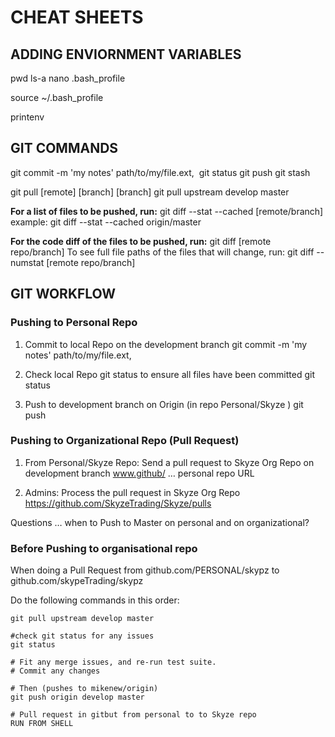 # CHEAT SHEETS

## ADDING ENVIORNMENT VARIABLES
pwd
ls-a
nano .bash_profile

source ~/.bash_profile

printenv

## GIT COMMANDS

git commit -m 'my notes' path/to/my/file.ext, 
git status
git push
git stash

git pull [remote] [branch] [branch]
git pull upstream develop master

**For a list of files to be pushed, run:**
git diff --stat --cached [remote/branch]
example:
git diff --stat --cached origin/master

**For the code diff of the files to be pushed, run:**
git diff [remote repo/branch]
To see full file paths of the files that will change, run:
git diff --numstat [remote repo/branch]

## GIT WORKFLOW
### Pushing to Personal Repo
1.	Commit to local Repo on the development branch
git commit -m 'my notes' path/to/my/file.ext, 

2.	Check local Repo git status to ensure all files have been committed
git status

3.	Push to development branch on Origin (in repo Personal/Skyze )
git push

### Pushing to Organizational Repo (Pull Request)
1.	From Personal/Skyze Repo: Send a pull request to Skyze Org Repo on development branch
www.github/ … personal repo URL

2.	Admins: Process the pull request in Skyze Org Repo
https://github.com/SkyzeTrading/Skyze/pulls

Questions … when to Push to Master on personal and on organizational?

### Before Pushing to organisational repo
When doing a Pull Request from github.com/PERSONAL/skypz to github.com/skypeTrading/skypz

Do the following commands in this order:
```
git pull upstream develop master

#check git status for any issues
git status

# Fit any merge issues, and re-run test suite.
# Commit any changes

# Then (pushes to mikenew/origin)
git push origin develop master

# Pull request in gitbut from personal to to Skyze repo
RUN FROM SHELL
```
